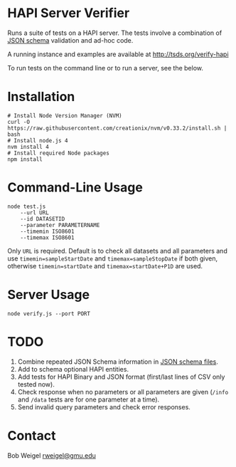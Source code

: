 # HAPI Server Verifier

Runs a suite of tests on a HAPI server. The tests involve a combination of [JSON schema](https://github.com/hapi-server/verifier-nodejs) validation and ad-hoc code.

A running instance and examples are available at http://tsds.org/verify-hapi

To run tests on the command line or to run a server, see the below.

# Installation

```
# Install Node Version Manager (NVM)
curl -O https://raw.githubusercontent.com/creationix/nvm/v0.33.2/install.sh | bash
# Install node.js 4
nvm install 4
# Install required Node packages
npm install
```

# Command-Line Usage

```
node test.js 
	--url URL 
	--id DATASETID 
	--parameter PARAMETERNAME 
	--timemin ISO8601 
	--timemax ISO8601
```

Only `URL` is required.   Default is to check all datasets and all parameters and use `timemin=sampleStartDate` and `timemax=sampleStopDate` if both given, otherwise `timemin=startDate` and `timemax=startDate+P1D` are used.

# Server Usage

```
node verify.js --port PORT
```

# TODO

1. Combine repeated JSON Schema information in [JSON schema files](https://github.com/hapi-server/verifier-nodejs/schemas).
2. Add to schema optional HAPI entities.
3. Add tests for HAPI Binary and JSON format (first/last lines of CSV only tested now).
4. Check response when no parameters or all parameters are given (`/info` and `/data` tests are for one parameter at a time).
5. Send invalid query parameters and check error responses.

# Contact

Bob Weigel <rweigel@gmu.edu>